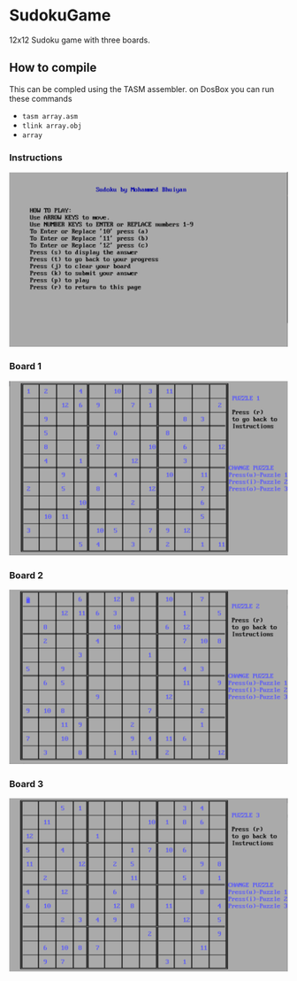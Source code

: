 # SudokuGame
12x12 Sudoku game with three boards.

## How to compile
This can be compled using the TASM assembler.
on DosBox 
you can run these commands
- `tasm array.asm`
- `tlink array.obj`
- `array`


### Instructions
![](instructions.PNG)

### Board 1
![](board1.PNG)

### Board 2
![](board2.PNG)

### Board 3
![](board3.PNG)
